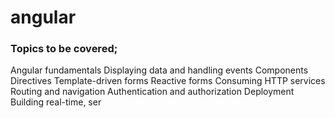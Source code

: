 # angular

### Topics to be covered;

Angular fundamentals
Displaying data and handling events
Components
Directives
Template-driven forms
Reactive forms
Consuming HTTP services
Routing and navigation
Authentication and authorization
Deployment
Building real-time, ser